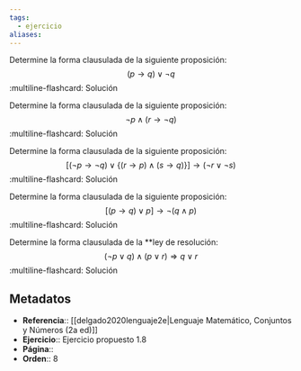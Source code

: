 ```yaml
---
tags:
  - ejercicio
aliases:
---
```

Determine la forma clausulada de la siguiente proposición:
$$(p \rightarrow q) \lor \neg q$$
:multiline-flashcard:
Solución

Determine la forma clausulada de la siguiente proposición:
$$\neg p \land (r \rightarrow \neg q)$$
:multiline-flashcard:
Solución

Determine la forma clausulada de la siguiente proposición:
$$[(\neg p \rightarrow \neg q) \lor \{(r \rightarrow p) \land (s \rightarrow q)\}] \rightarrow (\neg r \lor \neg s)$$
:multiline-flashcard:
Solución

Determine la forma clausulada de la siguiente proposición:
$$[(p \rightarrow q) \lor p] \rightarrow \neg (q \land p)$$
:multiline-flashcard:
Solución

Determine la forma clausulada de la **ley de resolución:
$$(\neg p \lor q) \land (p \lor r) \Longrightarrow q \lor r$$
:multiline-flashcard:
Solución

## Metadatos
- **Referencia**:: [[delgado2020lenguaje2e|Lenguaje Matemático, Conjuntos y Números (2a ed)]]
- **Ejercicio**:: Ejercicio propuesto 1.8
- **Página**::
- **Orden**:: 8
